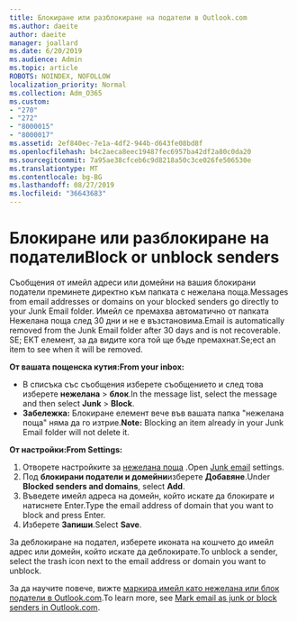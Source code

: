 ```yaml
---
title: Блокиране или разблокиране на податели в Outlook.com
ms.author: daeite
author: daeite
manager: joallard
ms.date: 6/20/2019
ms.audience: Admin
ms.topic: article
ROBOTS: NOINDEX, NOFOLLOW
localization_priority: Normal
ms.collection: Adm_O365
ms.custom:
- "270"
- "272"
- "8000015"
- "8000017"
ms.assetid: 2ef840ec-7e1a-4df2-944b-d643fe08bd8f
ms.openlocfilehash: b4c2aeca8eec19487fec6957ba42df2a80c0da20
ms.sourcegitcommit: 7a95ae38cfceb6c9d8218a50c3ce026fe506530e
ms.translationtype: MT
ms.contentlocale: bg-BG
ms.lasthandoff: 08/27/2019
ms.locfileid: "36643683"
---
```

# <a name="block-or-unblock-senders"></a><span data-ttu-id="26d4f-102">Блокиране или разблокиране на податели</span><span class="sxs-lookup"><span data-stu-id="26d4f-102">Block or unblock senders</span></span>

<span data-ttu-id="26d4f-103">Съобщения от имейл адреси или домейни на вашия блокирани податели преминете директно към папката с нежелана поща.</span><span class="sxs-lookup"><span data-stu-id="26d4f-103">Messages from email addresses or domains on your blocked senders go directly to your Junk Email folder.</span></span> <span data-ttu-id="26d4f-104">Имейл се премахва автоматично от папката Нежелана поща след 30 дни и не е възстановима.</span><span class="sxs-lookup"><span data-stu-id="26d4f-104">Email is automatically removed from the Junk Email folder after 30 days and is not recoverable.</span></span> <span data-ttu-id="26d4f-105">SE; ЕКТ елемент, за да видите кога той ще бъде премахнат.</span><span class="sxs-lookup"><span data-stu-id="26d4f-105">Se;ect an item to see when it will be removed.</span></span>

<span data-ttu-id="26d4f-106">**От вашата пощенска кутия:**</span><span class="sxs-lookup"><span data-stu-id="26d4f-106">**From your inbox:**</span></span>

- <span data-ttu-id="26d4f-107">В списъка със съобщения изберете съобщението и след това изберете **нежелана** > **блок**.</span><span class="sxs-lookup"><span data-stu-id="26d4f-107">In the message list, select the message and then select **Junk** > **Block**.</span></span>
- <span data-ttu-id="26d4f-108">**Забележка:** Блокиране елемент вече във вашата папка "нежелана поща" няма да го изтрие.</span><span class="sxs-lookup"><span data-stu-id="26d4f-108">**Note:** Blocking an item already in your Junk Email folder will not delete it.</span></span>

<span data-ttu-id="26d4f-109">**От настройки:**</span><span class="sxs-lookup"><span data-stu-id="26d4f-109">**From Settings:**</span></span>

1. <span data-ttu-id="26d4f-110">Отворете настройките за [нежелана поща](https://outlook.live.com/mail/options/mail/junkEmail) .</span><span class="sxs-lookup"><span data-stu-id="26d4f-110">Open [Junk email](https://outlook.live.com/mail/options/mail/junkEmail) settings.</span></span>
2. <span data-ttu-id="26d4f-111">Под **блокирани податели и домейни**изберете **Добавяне**.</span><span class="sxs-lookup"><span data-stu-id="26d4f-111">Under **Blocked senders and domains**, select **Add**.</span></span>
3. <span data-ttu-id="26d4f-112">Въведете имейл адреса на домейн, който искате да блокирате и натиснете Enter.</span><span class="sxs-lookup"><span data-stu-id="26d4f-112">Type the email address of domain that you want to block and press Enter.</span></span>
4. <span data-ttu-id="26d4f-113">Изберете **Запиши**.</span><span class="sxs-lookup"><span data-stu-id="26d4f-113">Select **Save**.</span></span>

<span data-ttu-id="26d4f-114">За деблокиране на подател, изберете иконата на кошчето до имейл адрес или домейн, който искате да деблокирате.</span><span class="sxs-lookup"><span data-stu-id="26d4f-114">To unblock a sender, select the trash icon next to the email address or domain you want to unblock.</span></span>

<span data-ttu-id="26d4f-115">За да научите повече, вижте [маркира имейл като нежелана или блок податели в Outlook.com](https://support.office.com/article/a3ece97b-82f8-4a5e-9ac3-e92fa6427ae4?wt.mc_id=Office_Outlook_com_Alchemy).</span><span class="sxs-lookup"><span data-stu-id="26d4f-115">To learn more, see [Mark email as junk or block senders in Outlook.com](https://support.office.com/article/a3ece97b-82f8-4a5e-9ac3-e92fa6427ae4?wt.mc_id=Office_Outlook_com_Alchemy).</span></span>